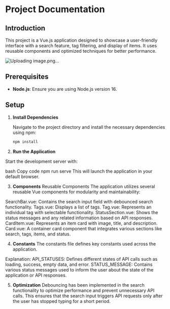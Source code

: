 # Project Documentation

## Introduction

This project is a Vue.js application designed to showcase a user-friendly interface with a search feature, tag filtering, and display of items. It uses reusable components and optimized techniques for better performance.

![Uploading image.png…]()

## Prerequisites

- **Node.js**: Ensure you are using Node.js version 16.

## Setup

1. **Install Dependencies**

   Navigate to the project directory and install the necessary dependencies using npm:
   ```bash
   npm install


2. **Run the Application**

Start the development server with:

bash
Copy code
npm run serve
This will launch the application in your default browser.

3. **Components**
Reusable Components
The application utilizes several reusable Vue components for modularity and maintainability:

SearchBar.vue: Contains the search input field with debounced search functionality.
Tags.vue: Displays a list of tags.
Tag.vue: Represents an individual tag with selectable functionality.
StatusSection.vue: Shows the status messages and any related information based on API responses.
CardItem.vue: Represents an item card with image, title, and description.
Card.vue: A container card component that integrates various sections like search, tags, items, and status.


4. **Constants**
The constants file defines key constants used across the application.

Explanation:
API_STATUSES: Defines different states of API calls such as loading, success, empty data, and error.
STATUS_MESSAGE: Contains various status messages used to inform the user about the state of the application or API responses.


5. **Optimization**
Debouncing has been implemented in the search functionality to optimize performance and prevent unnecessary API calls. This ensures that the search input triggers API requests only after the user has stopped typing for a short period.
